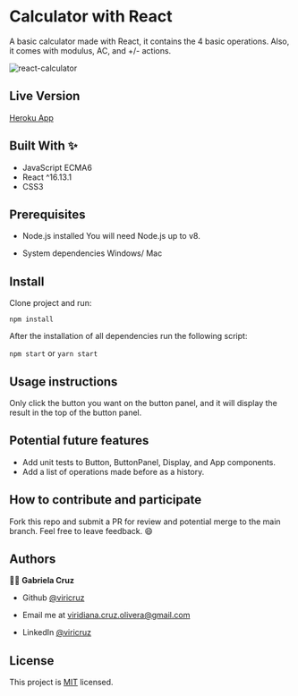 # Calculator with React
A basic calculator made with React, it contains the 4 basic operations. Also, it comes with modulus, AC, and +/- actions.

<p> 
<img src="https://i.imgur.com/aNzwcH2.png" alt="react-calculator" />
</p>

## Live Version
[Heroku App](https://calculator-with-react.herokuapp.com/)

## Built With ✨

- JavaScript ECMA6
- React ^16.13.1
- CSS3

## Prerequisites
* Node.js installed
You will need Node.js up to v8.

* System dependencies
Windows/ Mac


## Install
Clone project and run:

`npm install`

After the installation of all dependencies run the following script:

`npm start` or `yarn start`

## Usage instructions
Only click the button you want on the button panel, and it will display the result in the top of the button panel.

## Potential future features

- Add unit tests to Button, ButtonPanel, Display, and App components.
- Add a list of operations made before as a history.

## How to contribute and participate
Fork this repo and submit a PR for review and potential merge to the main branch. Feel free to leave feedback. :smile:


## Authors

👨‍💻 **Gabriela Cruz**

- Github [@viricruz](https://github.com/ViriCruz/)

- Email me at viridiana.cruz.olivera@gmail.com

- LinkedIn [@viricruz](https://www.linkedin.com/in/viricruz/)

## License

This project is [MIT](LICENSE) licensed.


